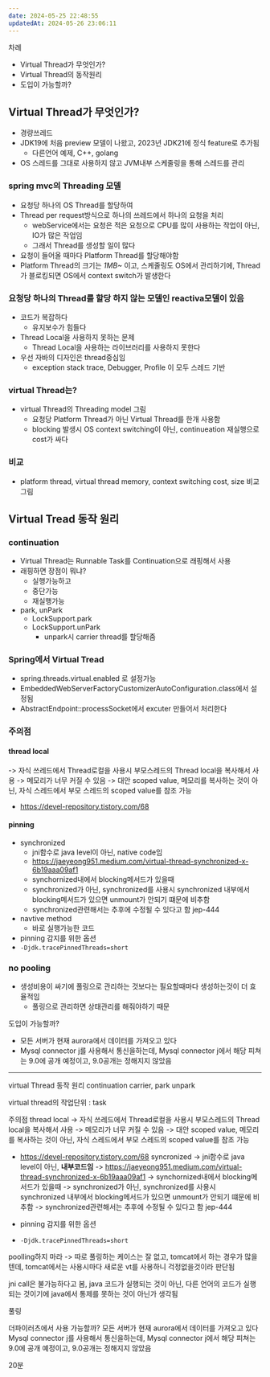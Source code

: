 ```yaml
---
date: 2024-05-25 22:48:55
updatedAt: 2024-05-26 23:06:11
---
```

차례
- Virtual Thread가 무엇인가?
- Virtual Thread의 동작원리
- 도입이 가능할까?

## Virtual Thread가 무엇인가?
- 경량쓰레드
- JDK19에 처음 preview 모델이 나왔고, 2023년 JDK21에 정식 feature로 추가됨
	- 다른언어 예제, C++, golang
- OS 스레드를 그대로 사용하지 않고 JVM내부 스케줄링을 통해 스레드를 관리

### spring mvc의 Threading 모델
- 요청당 하나의 OS Thread를 할당하여 
- Thread per request방식으로 하나의 쓰레드에서 하나의 요청을 처리
	- webService에서는 요청은 적은 요청으로 CPU를 많이 사용하는 작업이 아닌, IO가 많은 작업임
	- 그래서 Thread를 생성할 일이 많다
- 요청이 들어올 때마다 Platform Thread를 할당해야함
- Platform Thread의 크기는 *1MB~* 이고, 스케줄링도 OS에서 관리하기에, Thread가 블로킹되면 OS에서 context switch가 발생한다

### 요청당 하나의 Thread를 할당 하지 않는 모델인 reactiva모델이 있음
- 코드가 복잡하다
	- 유지보수가 힘들다
- Thread Local을 사용하지 못하는 문제
	- Thread Local을 사용하는 라이브러리를 사용하지 못한다
- 우선 자바의 디자인은 thread중심임
	- exception stack trace, Debugger, Profile 이 모두 스레드 기반

### virtual Thread는?
- virtual Thread의 Threading model 그림
	- 요청당 Platform Thread가 아닌 Virtual Thread를 한개 사용함
	- blocking 발생시 OS context switching이 아닌, continueation 재실행으로 cost가 싸다

### 비교
- platform thread, virtual thread memory, context switching cost, size 비교 그림


## Virtual Tread 동작 원리
### continuation
- Virtual Thread는 Runnable Task를 Continuation으로 래핑해서 사용
- 래핑하면 장점이 뭐냐?
	- 실행가능하고
	- 중단가능
	- 재실행가능
- park, unPark
	- LockSupport.park
	- LockSupport.unPark
		- unpark시 carrier thread를 할당해줌
### Spring에서 Virtual Tread
- spring.threads.virtual.enabled 로 설정가능
- EmbeddedWebServerFactoryCustomizerAutoConfiguration.class에서 설정됨
- AbstractEndpoint::processSocket에서 excuter 만들어서 처리한다


### 주의점
#### thread local
-> 자식 쓰레드에서 Thread로컬을 사용시 부모스레드의 Thread local을 복사해서 사용
-> 메모리가 너무 커질 수 있음
-> 대안 scoped value, 메모리를 복사하는 것이 아닌, 자식 스레드에서 부모 스레드의 scoped value를 참조 가능
- https://devel-repository.tistory.com/68
#### pinning
- synchronized
	- jni함수로 java level이 아닌, native code임
	- https://jaeyeong951.medium.com/virtual-thread-synchronized-x-6b19aaa09af1
	- synchornized내에서 blocking메서드가 있을때
	- synchronized가 아닌, synchronized를 사용시 synchronized 내부에서 blocking메서드가 있으면 unmount가 안되기 떄문에 비추함
	- synchronized관련해서는 추후에 수정될 수 있다고 함 jep-444
- navtive method
	- 바로 실행가능한 코드
- pinning 감지를 위한 옵션
- `-Djdk.tracePinnedThreads=short`

### no pooling 
- 생성비용이 싸기에 풀링으로 관리하는 것보다는 필요할때마다 생성하는것이 더 효율적임
	- 풀링으로 관리하면 상태관리를 해줘야하기 때문


도입이 가능할까?
- 모든 서버가 현재 aurora에서 데이터를 가져오고 있다
- Mysql connector j를 사용해서 통신을하는데, Mysql connector j에서 해당 피쳐는 9.0에 공개 예정이고, 9.0공개는 정해지지 않았음



---

virtual Thread 동작 원리
continuation
carrier, 
park unpark

virtual thread의 작업단위 : task

주의점
thread local
-> 자식 쓰레드에서 Thread로컬을 사용시 부모스레드의 Thread local을 복사해서 사용
-> 메모리가 너무 커질 수 있음
-> 대안 scoped value, 메모리를 복사하는 것이 아닌, 자식 스레드에서 부모 스레드의 scoped value를 참조 가능
- https://devel-repository.tistory.com/68
syncronized
-> jni함수로 java level이 아닌, **내부코드임**
-> https://jaeyeong951.medium.com/virtual-thread-synchronized-x-6b19aaa09af1
-> synchornized내에서 blocking메서드가 있을때
-> synchronized가 아닌, synchronized를 사용시 synchronized 내부에서 blocking메서드가 있으면 unmount가 안되기 떄문에 비추함
-> synchronized관련해서는 추후에 수정될 수 있다고 함 jep-444

- pinning 감지를 위한 옵션
- `-Djdk.tracePinnedThreads=short`


poolling하지 마라
-> 따로 풀링하는 케이스는 잘 없고, tomcat에서 하는 경우가 많을텐데, tomcat에서는 사용시마다 새로운 vt를 사용하니 걱정없을것이라 판단됨

jni call은 불가능하다고 봄, java 코드가 실행되는 것이 아닌, 다른 언어의 코드가 실행되는 것이기에 java에서 통제를 못하는 것이 아닌가 생각됨


풀링

더파이러츠에서 사용 가능할까?
모든 서버가 현재 aurora에서 데이터를 가져오고 있다
Mysql connector j를 사용해서 통신을하는데, Mysql connector j에서 해당 피쳐는 9.0에 공개 예정이고, 9.0공개는 정해지지 않았음







20분
